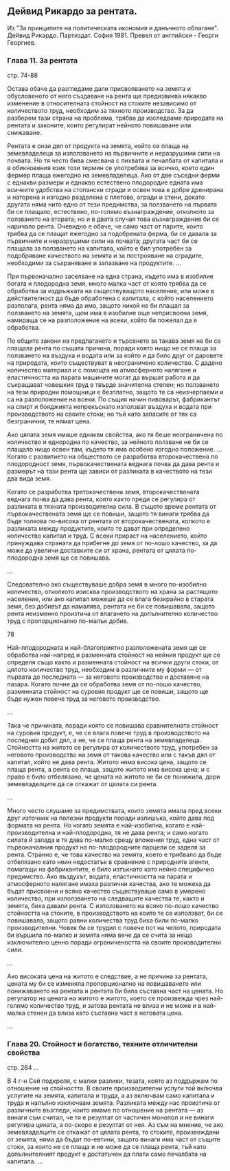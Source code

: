 ## Дейвид Рикардо за рентата.

Из "За принципите на политическата икономия и данъчното
облагане". Дейвид Рикардо. Партиздат.  София 1981.  Превел от английски -
Георги Георгиев.

### Глава 11. За рентата

стр. 74-88

Остава обаче да разгледаме дали присвояването на земята и
обусловеното от него създаване на рента ще предизвиква някакво
изменение в относителната стойност на стоките независимо от
количеството труд, необходим за тяхното производство.  За да
разберем тази страна на проблема, трябва да изследваме
природата
 на рентата и законите, които регулират нейното
повишаване или
 снижаване.  

Рентата е онзи дял от продукта на земята, който се
 плаща на
земевладелеца за използването на първичните и
 неразрушими сили
на почвата.  Но тя често бива смесвана с
 лихвата и печалбата от
капитала и в обикновения език този термин
 се употребява за
всичко, което един фермер плаща ежегодно на
 земевладелеца.  Ако
от две съседни ферми с еднакви размери и
 еднакво естествено
плодородие едната има всичките удобства на
 стопански сгради и
освен това е добре дренирана и наторена и
 изгодно разделена с
плетове, огради и стени, докато другата няма
 нито едно от тези
предимства, за ползването на първата би се
 плащало, естествено,
по-голямо възнаграждение, отколкото за
 ползването на втората;
но и в двата случая това възнаграждение
 би се наричало рента. 
Очевидно е обаче, че само част от парите,
 които трябва да се
плащат ежегодно за подобрената ферма, би се
 давала за
първичните и неразрушими сили на почвата; другата част
 би се
плащала за ползването на капитала, който е бил употребен
 за
подобряване качеството на земята и за построяване на
 сградите,
необходими за съхраняване и запазване на продуктите.
...

При първоначално заселване на една страна, където има в
изобилие
 богата и плодородна земя, много малка част от която
трябва да се
 обработва за издръжката на съществуващото
население, или може в
 действителност да бъде обработена с
капитала, с който
 населението разполага, рента няма да има,
защото никой не би плащал за ползването на
 земята, щом има в
изобилие още неприсвоена земя, намираща се на
 разположение на
всеки, който би пожелал да я обработва.

По общите закони на предлагането и търсенето за такава земя не
би се плащала рента по същата причина, поради която нищо не се
плаща за ползването на въздуха и водата или за който и да било
друг от даровете на природата, които съществуват в неограничено
количество.  С дадено количество материал и с помощта на
атмосферното налягане и еластичността на парата машините могат
да вършат работа и да съкращават човешкия труд в твърде
значителна степен; но ползването на тези природни помощници е
безплатно, защото те са неизчерпаеми и са на разположение на
всеки.  По същия начин пивоварът, фабрикантът на спирт и
бояджията непрекъснато използват въздуха и водата при
производството на своите стоки; но тъй като запасите от тях са
безгранични, те нямат цена.  

Ако цялата земя имаше еднакви
 свойства, ако тя беше
неограничена по количество и еднородна
 по качество, за нейното
ползване не би се плащало нищо освен
 там, където тя има особено
изгодно положение. ... Когато с
 развитието на
обществото се разработва второкачествена по
 плодородност земя,
първокачествената веднага почва да дава рента
 и размерът на
тази рента ще зависи от разликата в качеството на
 тези два вида
земя.

Когато се разработва третокачествена земя, второкачествената
веднага почва да дава рента, която както преди се регулира от
разликата в тяхната производителна сила.  В същото време рентата
от първокачествената земя ще се повиши, защото тя винаги трябва
да бъде толкова по-висока от рентата от второкачествената,
колкото е разликата между продуктите, които те дават при
определено количество капитал и труд.  С всеки прираст на
населението, който принуждава страната да прибегне до земя от
по-лошо качество, за да може да увеличи доставките си от храна,
рентата от цялата по-плодородна земя ще се повишава.


...

Следователно ако съществуваше добра земя в много по-изобилно
количество, отколкото изисква производството на храна за
растящото население, или ако капитал можеше да се влага
безкрайно в старата земя, без добивът да намалява, рентата не би
се повишавала, защото рента неизменно произтича от влагането на
допълнително количество труд с пропорционално по-малък добив.

78

Най-плодородната и най-благоприятно разположената земя ще се
обработва най-напред и разменната стойност на нейния продукт ще
се определя също както и разменната стойност на всички други
стоки, от цялото количество труд, необходим в различните му
форми — от първата до последната — за неговото производство и
доставяне на пазара.  Когато почне да се обработва земя от
по-лошо качество, разменната стойност на суровия продукт ще се
повиши, защото ще бъде нужен повече труд за неговото
производство.

...

Така че причината, поради която се повишава сравнителната
стойност на суровия продукт, е, че се влага повече труд в
производството на последния добит дял, а не, че се плаща рента
на земевладелеца.  Стойността на житото се регулира от
количеството труд, употребен за неговото производство на земя от
такова качество или с такъв дял от капитал, който не дава рента. 
Житото няма висока цена, защото се плаща рента, а рента се
плаща, защото житото има висока цена; и с право е било
отбелязано, че цената на житото не би се понижила, дори
земевладелците да се откажат от цялата си рента.

...

Много често слушаме за предимствата, които земята имала пред
всеки друг източник на полезни продукти поради излишъка, който
дава под формата на рента.  Но когато земята е най-изобилна,
когато е най-производителна и най-плодородна, тя не дава рента;
и само когато силата й запада и тя дава по-малко срещу вложения
труд, една част от първоначалния продукт на по-плодородните
парцели се заделя за рента.  Странно е, че това качество на
земята, което е трябвало да бъде отбелязано като неин недостатък
в сравнение с природните агенти, помагащи на фабрикантите, е
било изтъкнато като нейно специфично предимство.  Ако въздухът,
водата, еластичността на парата и атмосферното налягане имаха
различни качества, ако те можеха да бъдат присвоени и всяко
качество съществуваше само в умерено количество, при
използването на следващите качества те, както и земята, биха
давали рента.  С използването на всяко по-лошо качество
стойността на стоките, в производството на които те се
използват, би се повишавала, защото равни количества труд биха
били по-малко производителни.  Човек би се трудил с повече пот
на челото, природата би вършила по-малко и земята няма вече да
се счита за нещо изключително ценно поради ограничеността на
своите производителни сили.

...

Ако високата цена на житото е следствие, а не причина за
рентата, цената му би се изменяла пропорционално на
повишаването
 или понижаването на рентата и рентата би била
съставна част на
 цената.  Но регулатор на цената на житото е
житото, което се
 произвежда чрез най-голямо количество труд, и
затова рентата не
 влиза и не може и в най-малка стенен да влиза
като съставна част
 в неговата цена.

...


### Глава 20. Стойност и богатство, техните отличителни свойства

стр. 264
...

В 4 г-н Сей подкрепя, с малки разлики, тезата, която аз
поддържам по отношение на стойността.  В своите производителни
услуги той включва услугите на земята, капитала и труда, а аз
включвам само капитала и труда и напълно изключвам земята. 
Разликата между нас произтича от различните възгледи, които
имаме по отношение на рентата — аз винаги съм считал, че тя е
резултат от частичен монопол и не винаги регулира цената, а
по-скоро е резултат от нея.  Аз съм на мнение, че ако
земевладелците се откажат от цялата рента, то стоките,
произвеждани от земята, няма да бъдат по-евтини, защото винаги
има част от същите стоки, за които не се плаща и не може да се
плаща рента, тъй като допълнителният продукт е достатъчен да
плати само печалбата на капитала.
...

